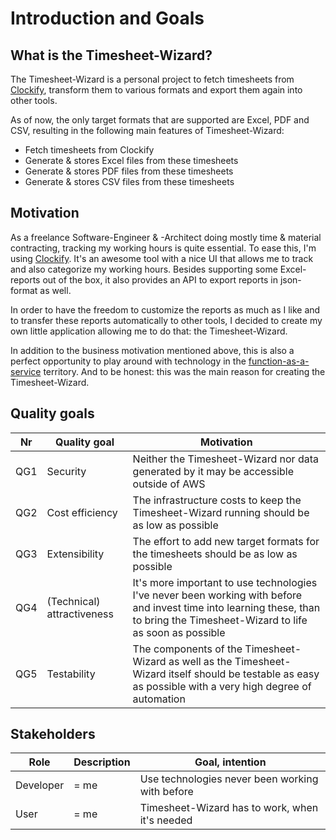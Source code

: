# Introduction and Goals

## What is the Timesheet-Wizard?

The Timesheet-Wizard is a personal project to fetch timesheets from [Clockify](https://clockify.me/de/), transform them
to various formats
and export them again into other tools.

As of now, the only target formats that are supported are Excel, PDF and CSV, resulting in the
following main features of Timesheet-Wizard:

- Fetch timesheets from Clockify
- Generate & stores Excel files from these timesheets
- Generate & stores PDF files from these timesheets
- Generate & stores CSV files from these timesheets

## Motivation

As a freelance Software-Engineer & -Architect doing mostly time & material contracting, tracking my working hours is
quite essential. To ease this, I'm using [Clockify](https://clockify.me/). It's an awesome tool with a nice UI that
allows me to track and also categorize my working hours. Besides supporting some Excel-reports out of the box, it also
provides
an API to export reports in json-format as well.

In order to have the freedom to customize the reports as much as I like and to transfer these reports automatically to
other tools, I decided to create my own little application
allowing me to do that: the Timesheet-Wizard.

In addition to the business motivation mentioned above, this is also a perfect opportunity to play around with
technology in the [function-as-a-service](https://en.wikipedia.org/wiki/Function_as_a_service) territory.
And to be honest: this was the main reason for creating the Timesheet-Wizard.

## Quality goals

| Nr  | Quality goal               | Motivation                                                                                                                                                                      |
|-----|----------------------------|---------------------------------------------------------------------------------------------------------------------------------------------------------------------------------|
| QG1 | Security                   | Neither the Timesheet-Wizard nor data generated by it may be accessible outside of AWS                                                                                          |
| QG2 | Cost efficiency            | The infrastructure costs to keep the Timesheet-Wizard running should be as low as possible                                                                                      |
| QG3 | Extensibility              | The effort to add new target formats for the timesheets should be as low as possible                                                                                            |
| QG4 | (Technical) attractiveness | It's more important to use technologies I've never been working with before and invest time into learning these, than to bring the Timesheet-Wizard to life as soon as possible |
| QG5 | Testability                | The components of the Timesheet-Wizard as well as the Timesheet-Wizard itself should be testable as easy as possible with a very high degree of automation                      |

## Stakeholders

| Role      | Description | Goal, intention                                 |                                                                          
|-----------|-------------|-------------------------------------------------|
| Developer | = me        | Use technologies never been working with before |
| User      | = me        | Timesheet-Wizard has to work, when it's needed  |
